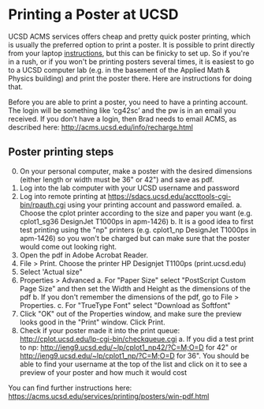 # Printing a Poster at UCSD

UCSD ACMS services offers cheap and pretty quick poster printing, which is usually the preferred option to print a poster. It is possible to print directly from your laptop [instructions](https://acms.ucsd.edu/students/print/remoteprint.html), but this can be finicky to set up. So if you're in a rush, or if you won't be printing posters several times, it is easiest to go to a UCSD computer lab (e.g. in the basement of the Applied Math & Physics building) and print the poster there. Here are instructions for doing that.

Before you are able to print a poster, you need to have a printing account. The login will be something like ‘cg42sc’ and the pw is in an email you received. If you don’t have a login, then Brad needs to email ACMS, as described here: http://acms.ucsd.edu/info/recharge.html


## Poster printing steps
0. On your personal computer, make a poster with the desired dimensions (either length or width must be 36" or 42") and save as pdf.
1. Log into the lab computer with your UCSD username and password
2. Log into remote printing at https://sdacs.ucsd.edu/accttools-cgi-bin/rpauth.cgi using your printing account and password emailed.
    a. Choose the cplot printer according to the size and paper you want (e.g. cplot1_sg36 DesignJet T1000ps in apm-1426)
    b. It is a good idea to first test printing using the "np" printers (e.g. cplot1_np DesignJet T1000ps in apm-1426) so you won't be charged but can make sure that the poster would come out looking right.
3. Open the pdf in Adobe Acrobat Reader.
4. File > Print. Choose the printer HP Designjet T1100ps (print.ucsd.edu)
5. Select 'Actual size"
6. Properties > Advanced
  a. For "Paper Size" select "PostScript Custom Page Size" and then set the Width and Height as the dimensions of the pdf
  b. If you don't remember the dimensions of the pdf, go to File > Properties.
  c. For "TrueType Font" select "Download as Softfont"
7. Click "OK" out of the Properties window, and make sure the preview looks good in the "Print" window. Click Print.
8. Check if your poster made it into the print queue: http://cplot.ucsd.edu/lp-cgi-bin/checkqueue.cgi
  a. If you did a test print to np: http://ieng9.ucsd.edu/~lp/cplot1_np42/?C=M;O=D for 42" or http://ieng9.ucsd.edu/~lp/cplot1_np/?C=M;O=D for 36". You should be able to find your username at the top of the list and click on it to see a preview of your poster and how much it would cost

You can find further instructions here: https://acms.ucsd.edu/services/printing/posters/win-pdf.html
